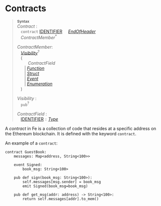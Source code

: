 # Contracts

> **<sup>Syntax</sup>**\
> _Contract_ :\
> &nbsp;&nbsp; `contract`
>   [IDENTIFIER]&nbsp;
> &nbsp;&nbsp; [_EndOfHeader_]\
> &nbsp;&nbsp; _ContractMember_<sup>\*</sup>
>
> _ContractMember_:\
> &nbsp;&nbsp; [_Visibility_]<sup>?</sup>\
> &nbsp;&nbsp; (\
> &nbsp;&nbsp; &nbsp;&nbsp; &nbsp;&nbsp;  _ContractField_\
> &nbsp;&nbsp; &nbsp;&nbsp; | [_Function_]\
> &nbsp;&nbsp; &nbsp;&nbsp; | [_Struct_]\
> &nbsp;&nbsp; &nbsp;&nbsp; | [_Event_]\
> &nbsp;&nbsp; &nbsp;&nbsp; | [_Enumeration_]\
> &nbsp;&nbsp; )
>
> _Visibility_ :\
> &nbsp;&nbsp; `pub`<sup>?</sup>
>
> _ContractField_ :\
> &nbsp;&nbsp; [IDENTIFIER] `:` [_Type_]


A _contract_ in Fe is a collection of code that resides at a specific address on the Ethereum blockchain. It is defined with the keyword `contract`.

An example of a `contract`:

```
contract GuestBook:
    messages: Map<address, String<100>>

    event Signed:
        book_msg: String<100>

    pub def sign(book_msg: String<100>):
        self.messages[msg.sender] = book_msg
        emit Signed(book_msg=book_msg)

    pub def get_msg(addr: address) -> String<100>:
        return self.messages[addr].to_mem()
```

[_EndOfHeader_]: end_of_header.md
[IDENTIFIER]: identifiers.md
[_Visibility_]: visibility_and_privacy.md
[_Type_]: types.md
[type]: types.md
[_Function_]: function_item_types.md
[_Struct_]: structs.md
[_Event_]: events.md
[_Enumeration_]: enumeration.md